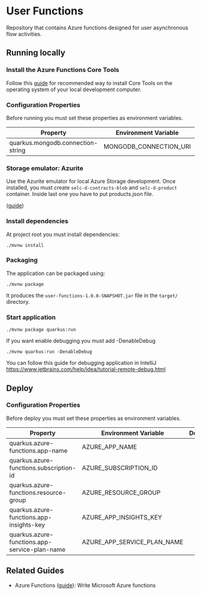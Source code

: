 # User Functions

Repository that contains Azure functions designed for user asynchronous flow activities.

## Running locally


### Install the Azure Functions Core Tools

Follow this [guide](https://learn.microsoft.com/en-us/azure/azure-functions/functions-run-local?tabs=macos%2Cisolated-process%2Cnode-v4%2Cpython-v2%2Chttp-trigger%2Ccontainer-apps&pivots=programming-language-java) for recommended way to install Core Tools on the operating system of your local development computer.

### Configuration Properties

Before running you must set these properties as environment variables.


| **Property**                                                           | **Environment Variable**   | **Default** | **Required** |
|------------------------------------------------------------------------|----------------------------|-------------|:------------:|
| quarkus.mongodb.connection-string<br/>                                 | MONGODB_CONNECTION_URI     |             |     yes      |

### Storage emulator: Azurite

Use the Azurite emulator for local Azure Storage development. Once installed, you must create `selc-d-contracts-blob` and `selc-d-product` container. Inside last one you have to put products.json file.

([guide](https://learn.microsoft.com/en-us/azure/storage/common/storage-use-azurite?tabs=visual-studio))

### Install dependencies

At project root you must install dependencies:

```shell script
./mvnw install
```

### Packaging

The application can be packaged using:
```shell script
./mvnw package
```

It produces the `user-functions-1.0.0-SNAPSHOT.jar` file in the `target/` directory.

### Start application

```shell script
./mvnw package quarkus:run
```

If you want enable debugging you must add -DenableDebug

```shell script
./mvnw quarkus:run -DenableDebug
```
You can follow this guide for debugging application in IntelliJ https://www.jetbrains.com/help/idea/tutorial-remote-debug.html

## Deploy

### Configuration Properties

Before deploy you must set these properties as environment variables.


| **Property**                                       | **Environment Variable**     | **Default** | **Required** |
|----------------------------------------------------|------------------------------|-------------|:------------:|
| quarkus.azure-functions.app-name<br/>              | AZURE_APP_NAME               |             |      no      |
| quarkus.azure-functions.subscription-id<br/>       | AZURE_SUBSCRIPTION_ID        |             |      no      |
| quarkus.azure-functions.resource-group<br/>        | AZURE_RESOURCE_GROUP         |             |      no      |
| quarkus.azure-functions.app-insights-key<br/>      | AZURE_APP_INSIGHTS_KEY       |             |      no      |
| quarkus.azure-functions.app-service-plan-name<br/> | AZURE_APP_SERVICE_PLAN_NAME  |             |      no      |


## Related Guides

- Azure Functions ([guide](https://quarkus.io/guides/azure-functions)): Write Microsoft Azure functions


